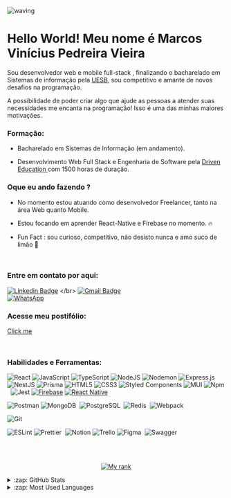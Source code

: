  ![waving](https://capsule-render.vercel.app/api?type=waving&width=600&height=200&text=vinicius_vieira%20&fontAlignY=40&color=gradient)
  

#  Hello World! Meu nome é Marcos Vinícius Pedreira Vieira

<div style="display: inline_block" width="200px" align="start" gap="15px">
  
Sou desenvolvedor  web e mobile full-stack , finalizando o bacharelado em Sistemas de informação pela <a href="http://www.uesb.br/">UESB</a>,
sou competitivo e amante de novos desafios na programação.

A possibilidade de poder criar algo que ajude as pessoas a atender suas necessidades me encanta na programação! Isso é uma das minhas maiores motivações.
  
</div>




### Formação: 
- Bacharelado em Sistemas de Informação (em andamento).

- Desenvolvimento Web Full Stack e Engenharia de Software pela <a href="https://www.driven.com.br/"> Driven Education </a> com 1500 horas de duração.

### Oque eu ando fazendo ? 

- No momento estou atuando como desenvolvedor Freelancer, tanto na área Web quanto Mobile.

- Estou focando em aprender React-Native e Firebase no momento. 🔥

- Fun Fact : sou curioso, competitivo, não desisto nunca e amo suco de limão 🍋 

  
<br />

### Entre em contato por aqui:

[![Linkedin Badge](https://img.shields.io/badge/-LinkedIn-blue?style=flat&logo=Linkedin&logoColor=white&link=https://www.linkedin.com/in/vini-si12363/)]([[https://www.linkedin.com/in/steniowagner/](https://www.linkedin.com/in/vini-si12363/)])
</br>
[![Gmail Badge](https://img.shields.io/badge/-Gmail-c14438?style=flat&logo=Gmail&logoColor=white&link=mailto:viniciuspv.si@gmail.com)](mailto:viniciuspv.si@gmail.com)
</br>
[![WhatsApp](https://img.shields.io/badge/WhatsApp-Chat-green.svg?style=flat-square&logo=whatsapp)](https://api.whatsapp.com/send?phone=5573988251737)


### Acesse meu postifólio: 

[Click me](https://myportfolio-sable-eight.vercel.app/)


<br />

### Habilidades e Ferramentas:


  ![React](https://img.shields.io/badge/react-%2320232a.svg?style=for-the-badge&logo=react&logoColor=%2361DAFB)
  ![JavaScript](https://img.shields.io/badge/javascript-%23323330.svg?style=for-the-badge&logo=javascript&logoColor=%23F7DF1E)
  ![TypeScript](https://img.shields.io/badge/typescript-%23007ACC.svg?style=for-the-badge&logo=typescript&logoColor=white)
  ![NodeJS](https://img.shields.io/badge/node.js-6DA55F?style=for-the-badge&logo=node.js&logoColor=white)
  ![Nodemon](https://img.shields.io/badge/NODEMON-%23323330.svg?style=for-the-badge&logo=nodemon&logoColor=%BBDEAD)
  ![Express.js](https://img.shields.io/badge/express.js-%23404d59.svg?style=for-the-badge&logo=express&logoColor=%2361DAFB)
  ![NestJS](https://img.shields.io/badge/nestjs-%23E0234E.svg?style=for-the-badge&logo=nestjs&logoColor=white)
  ![Prisma](https://img.shields.io/badge/Prisma-3982CE?style=for-the-badge&logo=Prisma&logoColor=white)
  ![HTML5](https://img.shields.io/badge/html5-%23E34F26.svg?style=for-the-badge&logo=html5&logoColor=white)
  ![CSS3](https://img.shields.io/badge/css3-%231572B6.svg?style=for-the-badge&logo=css3&logoColor=white)
  ![Styled Components](https://img.shields.io/badge/styled--components-DB7093?style=for-the-badge&logo=styled-components&logoColor=white)
  ![MUI](https://img.shields.io/badge/MUI-%230081CB.svg?style=for-the-badge&logo=mui&logoColor=white)
  ![Npm](https://img.shields.io/badge/Npm-000?style=for-the-badge&logo=npm&logoColor=white)&nbsp;
  ![Jest](https://img.shields.io/badge/-jest-%23C21325?style=for-the-badge&logo=jest&logoColor=white)
  [![Firebase](https://img.shields.io/badge/firebase-%23039BE5.svg?&style=for-the-badge&logo=firebase)](https://firebase.google.com/)
  [![React Native](https://img.shields.io/badge/React_Native-%2302569B.svg?&style=for-the-badge&logo=react&logoColor=white)](https://reactnative.dev/)



  ![Postman](https://img.shields.io/badge/Postman-FF6C37?style=for-the-badge&logo=postman&logoColor=white)
  ![MongoDB](https://img.shields.io/badge/MongoDB-000?style=for-the-badge&logo=mongodb)&nbsp;
  ![PostgreSQL](https://img.shields.io/badge/-PostgreSQL-000?style=for-the-badge&logo=postgresql)&nbsp;
  ![Redis](https://img.shields.io/badge/Redis-000?&style=for-the-badge&logo=Redis&logoColor=red)&nbsp;
  ![Webpack](https://img.shields.io/badge/webpack-%238DD6F9.svg?style=for-the-badge&logo=webpack&logoColor=black)

   ![Git](https://img.shields.io/badge/git-%23F05033.svg?style=for-the-badge&logo=git&logoColor=white) 

  ![ESLint](https://img.shields.io/badge/ESLint-4B3263?style=for-the-badge&logo=eslint&logoColor=white)
  ![Prettier](https://img.shields.io/badge/-Prettier-000?style=for-the-badge&logo=prettier)&nbsp;
  ![Notion](https://img.shields.io/badge/Notion-%23000000.svg?style=for-the-badge&logo=notion&logoColor=white)
  ![Trello](https://img.shields.io/badge/Trello-%23026AA7.svg?style=for-the-badge&logo=Trello&logoColor=white)
  ![Figma](https://img.shields.io/badge/-Figma-000?&style=for-the-badge&logo=figma)&nbsp;
  ![Swagger](https://img.shields.io/badge/-Swagger-%23Clojure?style=for-the-badge&logo=swagger&logoColor=white)


<br />
<br />
<div style="display: inline_block" align="center" gap="15px">
  
   [![My rank](https://github-readme-stats.vercel.app/api?username=vinisi12363&show_icons=true&theme=dark)](https://www.linkedin.com/in/vini-si12363/)

   
  
</div>

<details>
  <summary>:zap: GitHub Stats</summary>
  <img height="172em" alt="Vini's GitHub Stats" src="https://github-readme-stats.vercel.app/api?username=vinisi12363&count_private=true&show_icons=true&theme=dark&bg_color"/>
</details>

<details>
  <summary>:zap: Most Used Languages</summary>
  <img height="172em" alt="Vini's GitHub Top Languages" src="https://github-readme-stats.vercel.app/api/top-langs/?username=vinisi12363&layout=compact&langs_count=10&theme=dark&bg_color"/>
</details>
<br/>





